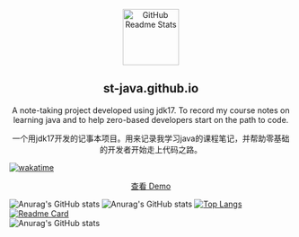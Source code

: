 [//]: # (![Anurag's GitHub stats]&#40;https://github-readme-stats.vercel.app/api?username=wo1261931780&show_icons=true&theme=default&#41;)
<p align="center">
 <img width="100px" src="https://res.cloudinary.com/anuraghazra/image/upload/v1594908242/logo_ccswme.svg" align="center" alt="GitHub Readme Stats" />
 <h2 align="center">st-java.github.io</h2>
 <p align="center">A note-taking project developed using jdk17. To record my course notes on learning java and to help zero-based developers start on the path to code.</p>
 <p align="center">一个用jdk17开发的记事本项目。用来记录我学习java的课程笔记，并帮助零基础的开发者开始走上代码之路。</p>
</p>
  <p align="center">
    
[//]: # (<a href="https://github.com/anuraghazra/github-readme-stats/actions">)
    
[//]: # (  <img alt="Tests Passing" src="https://github.com/anuraghazra/github-readme-stats/workflows/Test/badge.svg" />)
    
[//]: # (</a>)
<a href="https://wakatime.com/badge/user/2e3dbad1-9754-4463-8b48-badfed379466/project/ae6f11dd-8983-4dd4-8b5c-1d5761184d46">
<img src="https://wakatime.com/badge/user/2e3dbad1-9754-4463-8b48-badfed379466/project/ae6f11dd-8983-4dd4-8b5c-1d5761184d46.svg" alt="wakatime">
</a>
    
[//]: # (<a href="https://codecov.io/gh/anuraghazra/github-readme-stats">)
[//]: # (      <img src="https://codecov.io/gh/anuraghazra/github-readme-stats/branch/master/graph/badge.svg" />)
[//]: # (    </a>)
[//]: # (    <a href="https://github.com/anuraghazra/github-readme-stats/issues">)
[//]: # (      <img alt="Issues" src="https://img.shields.io/github/issues/anuraghazra/github-readme-stats?color=0088ff" />)
[//]: # (    </a>)
[//]: # (    <a href="https://github.com/anuraghazra/github-readme-stats/pulls">)
[//]: # (      <img alt="GitHub pull requests" src="https://img.shields.io/github/issues-pr/anuraghazra/github-readme-stats?color=0088ff" />)
[//]: # (    </a>)
[//]: # (    <br />)
[//]: # (    <br />)

[//]: # (<a href="https://a.paddle.com/v2/click/16413/119403?link=1227">)

[//]: # (  <img src="https://img.shields.io/badge/Supported%20by-VSCode%20Power%20User%20%E2%86%92-gray.svg?colorA=655BE1&colorB=4F44D6&style=for-the-badge"/>)

[//]: # (</a>)

[//]: # (<a href="https://a.paddle.com/v2/click/16413/119403?link=2345">)

[//]: # (  <img src="https://img.shields.io/badge/Supported%20by-Node%20Cli.com%20%E2%86%92-gray.svg?colorA=61c265&colorB=4CAF50&style=for-the-badge"/>)

[//]: # (</a>)
  </p>
  <p align="center">
    <a href="#demo">查看 Demo</a>
  </p>
</p>

[//]: # (·)

[//]: # (<a href="https://github.com/wo1261931780/github-readme-stats/issues/new/choose">报告 Bug</a>)

[//]: # (    ·)

[//]: # (    <a href="https://github.com/wo1261931780/github-readme-stats/issues/new/choose">请求增加功能</a>)
[//]: # (  </p>)

[//]: # (</p>)

[//]: # (<p align="center">喜欢这个项目？请考虑<a href="https://www.paypal.me/anuraghazra">捐赠</a>来帮助它完善！)
![Anurag's GitHub stats](https://github-readme-stats.vercel.app/api?username=wo1261931780&show_icons=true&theme=default)
![Anurag's GitHub stats](https://github-readme-stats.vercel.app/api?username=wo1261931780&bg_color=30,0575e6,021b79&title_color=fff&text_color=fff)
[![Top Langs](https://github-readme-stats.vercel.app/api/top-langs/?username=wo1261931780)](https://github.com/wo1261931780/st-java.github.io)
[![Readme Card](https://github-readme-stats.vercel.app/api/pin/?username=wo1261931780&repo=st-java.github.io&show_owner)](https://github.com/wo1261931780/st-java.github.io)
<br/>
![Anurag's GitHub stats](https://github-readme-stats.vercel.app/api?username=wo1261931780&show_icons=true&theme=default)

